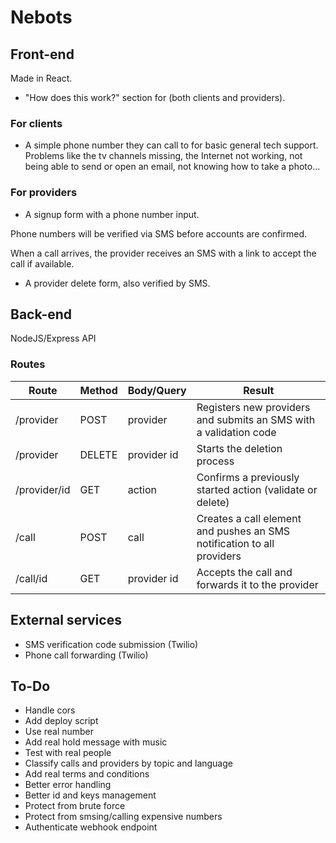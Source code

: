# Nebots

## Front-end

Made in React.

- "How does this work?" section for (both clients and providers).

### For clients

- A simple phone number they can call to for basic general tech support. Problems like the tv channels missing, the Internet not working, not being able to send or open an email, not knowing how to take a photo...

### For providers

- A signup form with a phone number input.

Phone numbers will be verified via SMS before accounts are confirmed.

When a call arrives, the provider receives an SMS with a link to accept the call if available.

- A provider delete form, also verified by SMS.

## Back-end

NodeJS/Express API

### Routes

| Route        | Method | Body/Query  | Result                                                                 |
| ------------ | ------ | ----------- | ---------------------------------------------------------------------- |
| /provider    | POST   | provider    | Registers new providers and submits an SMS with a validation code      |
| /provider    | DELETE | provider id | Starts the deletion process                                            |
| /provider/id | GET    | action      | Confirms a previously started action (validate or delete)              |
| /call        | POST   | call        | Creates a call element and pushes an SMS notification to all providers |
| /call/id     | GET    | provider id | Accepts the call and forwards it to the provider                       |

## External services

- SMS verification code submission (Twilio)
- Phone call forwarding (Twilio)

## To-Do

- Handle cors
- Add deploy script
- Use real number
- Add real hold message with music
- Test with real people
- Classify calls and providers by topic and language
- Add real terms and conditions
- Better error handling
- Better id and keys management
- Protect from brute force
- Protect from smsing/calling expensive numbers
- Authenticate webhook endpoint
